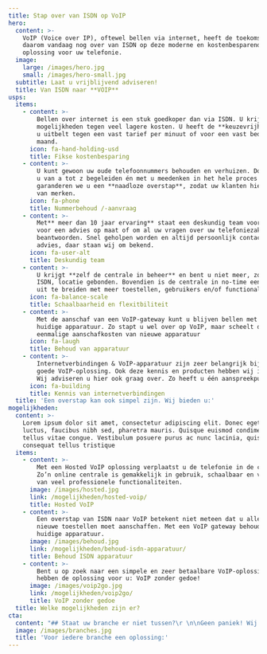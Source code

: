 ```yaml
---
title: Stap over van ISDN op VoIP
hero:
  content: >-
    VoIP (Voice over IP), oftewel bellen via internet, heeft de toekomst. Stap
    daarom vandaag nog over van ISDN op deze moderne en kostenbesparende
    oplossing voor uw telefonie.
  image:
    large: /images/hero.jpg
    small: /images/hero-small.jpg
  subtitle: Laat u vrijblijvend adviseren!
  title: Van ISDN naar **VOIP**
usps:
  items:
    - content: >-
        Bellen over internet is een stuk goedkoper dan via ISDN. U krijgt meer
        mogelijkheden tegen veel lagere kosten. U heeft de **keuzevrijheid** of
        u uitbelt tegen een vast tarief per minuut of voor een vast bedrag per
        maand.
      icon: fa-hand-holding-usd
      title: Fikse kostenbesparing
    - content: >-
        U kunt gewoon uw oude telefoonnummers behouden en verhuizen. Doordat we
        u van a tot z begeleiden én met u meedenken in het hele proces
        garanderen we u een **naadloze overstap**, zodat uw klanten hier niets
        van merken.
      icon: fa-phone
      title: Nummerbehoud /-aanvraag
    - content: >-
        Met** meer dan 10 jaar ervaring** staat een deskundig team voor u klaar
        voor een advies op maat of om al uw vragen over uw telefoniezaken te
        beantwoorden. Snel geholpen worden en altijd persoonlijk contact en
        advies, daar staan wij om bekend.
      icon: fa-user-alt
      title: Deskundig team
    - content: >-
        U krijgt **zelf de centrale in beheer** en bent u niet meer, zoals met
        ISDN, locatie gebonden. Bovendien is de centrale in no-time eenvoudig
        uit te breiden met meer toestellen, gebruikers en/of functionaliteiten.
      icon: fa-balance-scale
      title: Schaalbaarheid en flexitbiliteit
    - content: >-
        Met de aanschaf van een VoIP-gateway kunt u blijven bellen met uw
        huidige apparatuur. Zo stapt u wel over op VoIP, maar scheelt dit weer
        eenmalige aanschafkosten van nieuwe apparatuur
      icon: fa-laugh
      title: Behoud van apparatuur
    - content: >-
        Internetverbindingen & VoIP-apparatuur zijn zeer belangrijk bij een
        goede VoIP-oplossing. Ook deze kennis en producten hebben wij in huis.
        Wij adviseren u hier ook graag over. Zo heeft u één aanspreekpunt.
      icon: fa-building
      title: Kennis van internetverbindingen
  title: 'Een overstap kan ook simpel zijn. Wij bieden u:'
mogelijkheden:
  content: >-
    Lorem ipsum dolor sit amet, consectetur adipiscing elit. Donec eget massa
    luctus, faucibus nibh sed, pharetra mauris. Quisque euismod condimentum
    tellus vitae congue. Vestibulum posuere purus ac nunc lacinia, quis
    consequat tellus tristique
  items:
    - content: >-
        Met een Hosted VoIP oplossing verplaatst u de telefonie in de cloud.
        Zo’n online centrale is gemakkelijk in gebruik, schaalbaar en voorzien
        van veel professionele functionaliteiten.
      image: /images/hosted.jpg
      link: /mogelijkheden/hosted-voip/
      title: Hosted VoIP
    - content: >-
        Een overstap van ISDN naar VoIP betekent niet meteen dat u allemaal
        nieuwe toestellen moet aanschaffen. Met een VoIP gateway behoudt u uw
        huidige apparatuur.
      image: /images/behoud.jpg
      link: /mogelijkheden/behoud-isdn-apparatuur/
      title: Behoud ISDN apparatuur
    - content: >-
        Bent u op zoek naar een simpele en zeer betaalbare VoIP-oplossing? Wij
        hebben de oplossing voor u: VoIP zonder gedoe! 
      image: /images/voip2go.jpg
      link: /mogelijkheden/voip2go/
      title: VoIP zonder gedoe
  title: Welke mogelijkheden zijn er?
cta:
  content: "## Staat uw branche er niet tussen?\r \n\nGeen paniek! Wij hebben ervaring met alle branches. Wij komen graag in contact met u om uw wensen te beluisteren en de mogelijkheden te bespreken.\r Stuur een e-mail naar offerte@isdn2voip.nl, [Bel: 050 820 00 05](tel:+31508200000) of vul bovenstaand formulier in."
  image: /images/branches.jpg
  title: 'Voor iedere branche een oplossing:'
---
```


